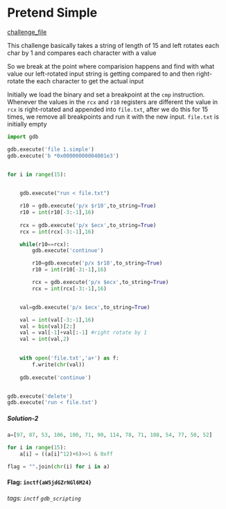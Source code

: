             
# Pretend Simple

[challenge_file](https://github.com/teambi0s/InCTF/raw/master/2018/Reversing/simple/Handout/simple)


This challenge basically takes a string of length of 15 and left rotates each char by 1 and compares each character with a value

So we break at the point where comparision happens and find with what value our left-rotated input string is getting compared to and then right-rotate the each character to get the actual input 


Initially we load the binary and set a breakpoint at the `cmp` instruction. Whenever the values in the `rcx` and `r10` registers are different the value in `rcx` is right-rotated and appended into `file.txt`, after we do this for 15 times, we remove all breakpoints and run it with the new input.
`file.txt` is initially empty

```py
import gdb

gdb.execute('file 1.simple')
gdb.execute('b *0x00000000004001e3')


for i in range(15):
	

	gdb.execute("run < file.txt")

	r10 = gdb.execute('p/x $r10',to_string=True)
	r10 = int(r10[-3:-1],16)
	
	rcx = gdb.execute('p/x $ecx',to_string=True)
	rcx = int(rcx[-3:-1],16)

	while(r10==rcx):
		gdb.execute('continue')

		r10=gdb.execute('p/x $r10',to_string=True)
		r10 = int(r10[-3:-1],16)

		rcx = gdb.execute('p/x $ecx',to_string=True)
		rcx = int(rcx[-3:-1],16)


	val=gdb.execute('p/x $ecx',to_string=True)

	val = int(val[-3:-1],16)
	val = bin(val)[2:]
	val = val[-1]+val[:-1] #right rotate by 1
	val = int(val,2)
	

	with open('file.txt','a+') as f:
		f.write(chr(val))
        
	gdb.execute('continue')


gdb.execute('delete')
gdb.execute('run < file.txt')
```

##### Solution-2

```py 
a=[97, 87, 53, 106, 100, 71, 90, 114, 78, 71, 108, 54, 77, 50, 52]

for i in range(15):
    a[i] = ((a[i]^12)+6)>>1 & 0xff

flag = "".join(chr(i) for i in a)

```

#### Flag: `inctf{aW5jdGZrNGl6M24}`

###### tags: `inctf` `gdb_scripting`